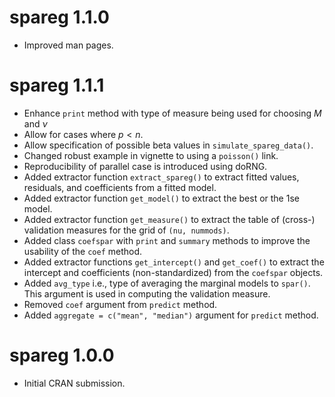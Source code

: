# spareg 1.1.0

* Improved man pages.

# spareg 1.1.1

* Enhance `print` method with type of measure being used for choosing $M$ and $\nu$
* Allow for cases where $p < n$.
* Allow specification of possible beta values in `simulate_spareg_data()`.
* Changed robust example in vignette to using a `poisson()` link.
* Reproducibility of parallel case is introduced using doRNG.
* Added extractor function `extract_spareg()` to extract fitted values,
residuals, and coefficients from a fitted model.
* Added extractor function `get_model()` to extract the best or the 1se model.
* Added extractor function `get_measure()` to extract the table of (cross-)
validation measures for the grid of `(nu, nummods)`.
* Added class `coefspar` with `print` and `summary` methods to improve the usability of
the `coef` method.
* Added extractor functions `get_intercept()` and `get_coef()`
to extract the intercept and coefficients (non-standardized) from the 
`coefspar` objects.
* Added `avg_type` i.e., type of averaging the marginal models to `spar()`. This
argument is used in computing the validation measure.
* Removed `coef` argument from `predict` method.
* Added `aggregate = c("mean", "median")` argument for `predict` method.

# spareg 1.0.0

* Initial CRAN submission.

